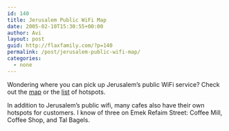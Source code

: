 ```yaml
---
id: 140
title: Jerusalem Public WiFi Map
date: 2005-02-10T15:30:55+00:00
author: Avi
layout: post
guid: http://flaxfamily.com/?p=140
permalink: /post/jerusalem-public-wifi-map/
categories:
  - none
---
```

Wondering where you can pick up Jerusalem&#8217;s public WiFi service? Check out the [map](http://www.jerusalem.muni.il/unwire/english/map.htm) or the [list](http://www.jerusalem.muni.il/english/sys/tour/show_sites.asp?site_type=263&sortBy=site_name&SortDirect=&historySteps=3&posit=1) of hotspots.

In addition to Jerusalem&#8217;s public wifi, many cafes also have their own hotspots for customers. I know of three on Emek Refaim Street: Coffee Mill, Coffee Shop, and Tal Bagels.